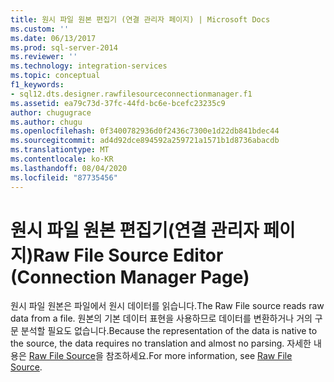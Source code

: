 ```yaml
---
title: 원시 파일 원본 편집기 (연결 관리자 페이지) | Microsoft Docs
ms.custom: ''
ms.date: 06/13/2017
ms.prod: sql-server-2014
ms.reviewer: ''
ms.technology: integration-services
ms.topic: conceptual
f1_keywords:
- sql12.dts.designer.rawfilesourceconnectionmanager.f1
ms.assetid: ea79c73d-37fc-44fd-bc6e-bcefc23235c9
author: chugugrace
ms.author: chugu
ms.openlocfilehash: 0f3400782936d0f2436c7300e1d22db841bdec44
ms.sourcegitcommit: ad4d92dce894592a259721a1571b1d8736abacdb
ms.translationtype: MT
ms.contentlocale: ko-KR
ms.lasthandoff: 08/04/2020
ms.locfileid: "87735456"
---
```

# <a name="raw-file-source-editor-connection-manager-page"></a><span data-ttu-id="8f8a0-102">원시 파일 원본 편집기(연결 관리자 페이지)</span><span class="sxs-lookup"><span data-stu-id="8f8a0-102">Raw File Source Editor (Connection Manager Page)</span></span>
  <span data-ttu-id="8f8a0-103">원시 파일 원본은 파일에서 원시 데이터를 읽습니다.</span><span class="sxs-lookup"><span data-stu-id="8f8a0-103">The Raw File source reads raw data from a file.</span></span> <span data-ttu-id="8f8a0-104">원본의 기본 데이터 표현을 사용하므로 데이터를 변환하거나 거의 구문 분석할 필요도 없습니다.</span><span class="sxs-lookup"><span data-stu-id="8f8a0-104">Because the representation of the data is native to the source, the data requires no translation and almost no parsing.</span></span> <span data-ttu-id="8f8a0-105">자세한 내용은 [Raw File Source](data-flow/raw-file-source.md)을 참조하세요.</span><span class="sxs-lookup"><span data-stu-id="8f8a0-105">For more information, see [Raw File Source](data-flow/raw-file-source.md).</span></span>  
  
  
